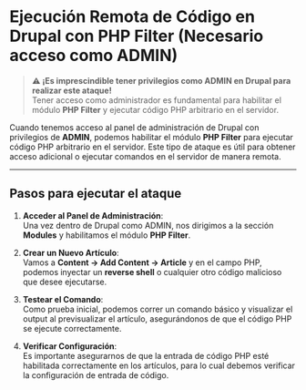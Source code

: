 # **Ejecución Remota de Código en Drupal con PHP Filter (Necesario acceso como ADMIN)**  

> **⚠️ ¡Es imprescindible tener privilegios como ADMIN en Drupal para realizar este ataque!**  
> Tener acceso como administrador es fundamental para habilitar el módulo **PHP Filter** y ejecutar código PHP arbitrario en el servidor.

Cuando tenemos acceso al panel de administración de Drupal con privilegios de **ADMIN**, podemos habilitar el módulo **PHP Filter** para ejecutar código PHP arbitrario en el servidor. Este tipo de ataque es útil para obtener acceso adicional o ejecutar comandos en el servidor de manera remota.  

---

## **Pasos para ejecutar el ataque**  

1. **Acceder al Panel de Administración**:  
   Una vez dentro de Drupal como ADMIN, nos dirigimos a la sección **Modules** y habilitamos el módulo **PHP Filter**.  
   
2. **Crear un Nuevo Artículo**:  
   Vamos a **Content → Add Content → Article** y en el campo PHP, podemos inyectar un **reverse shell** o cualquier otro código malicioso que desee ejecutarse.  
   
3. **Testear el Comando**:  
   Como prueba inicial, podemos correr un comando básico y visualizar el output al previsualizar el artículo, asegurándonos de que el código PHP se ejecute correctamente.  
   
4. **Verificar Configuración**:  
   Es importante asegurarnos de que la entrada de código PHP esté habilitada correctamente en los artículos, para lo cual debemos verificar la configuración de entrada de código.  
